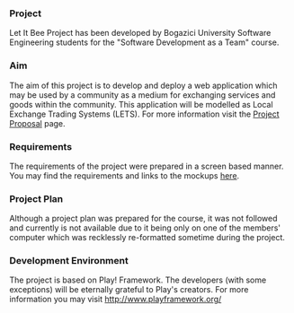 ### Project ###
Let It Bee Project has been developed by Bogazici University Software Engineering students for the "Software Development as a Team" course.

### Aim ###
The aim of this project is to develop and deploy a web application which may be used by a community as a medium for exchanging services and goods within the community. This application will be modelled as Local Exchange Trading Systems (LETS). For more information visit the [Project Proposal](ProposalWikified.md) page.

### Requirements ###
The requirements of the project were prepared in a screen based manner. You may find the requirements and links to the mockups [here](ScreenBasedRequirements.md).

### Project Plan ###
Although a project plan was prepared for the course, it was not followed and currently is not available due to it being only on one of the members' computer which was recklessly re-formatted sometime during the project.

### Development Environment ###
The project is based on Play! Framework. The developers (with some exceptions) will be eternally grateful to Play's creators. For more information you may visit http://www.playframework.org/